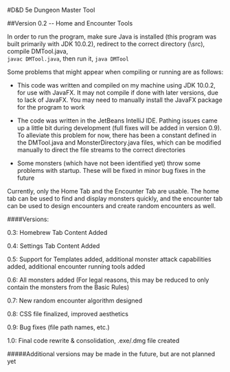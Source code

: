 #D&D 5e Dungeon Master Tool

##Version 0.2 -- Home and Encounter Tools

In order to run the program, make sure Java is installed (this program was built primarily with JDK 10.0.2), redirect to the correct directory (\src), compile DMTool.java, \
`javac DMTool.java`, then run it, `java DMTool`

Some problems that might appear when compiling or running are as follows:

* This code was written and compiled on my machine using JDK 10.0.2, for use with JavaFX.  It may not compile if done with later versions, due to lack of JavaFX.  You may need to manually install the JavaFX package for the program to work

* The code was written in the JetBeans IntelliJ IDE.  Pathing issues came up a little bit during development (full fixes will be added in version 0.9). To alleviate this problem for now, there has been a constant defined in the DMTool.java and MonsterDirectory.java files, which can be modified manually to direct the file streams to the correct directories

* Some monsters (which have not been identified yet) throw some problems with startup.  These will be fixed in minor bug fixes in the future

Currently, only the Home Tab and the Encounter Tab are usable. The home tab can be used to find and display monsters quickly, and the encounter tab can be used to design encounters and create random encounters as well.

####Versions:

0.3: Homebrew Tab Content Added 

0.4: Settings Tab Content Added

0.5: Support for Templates added, additional monster attack capabilities added, additional encounter running tools added

0.6: All monsters added (For legal reasons, this may be reduced to only contain the monsters from the Basic Rules)

0.7: New random encounter algorithm designed

0.8: CSS file finalized, improved aesthetics

0.9: Bug fixes (file path names, etc.)

1.0: Final code rewrite & consolidation, .exe/.dmg file created

#####Additional versions may be made in the future, but are not planned yet
